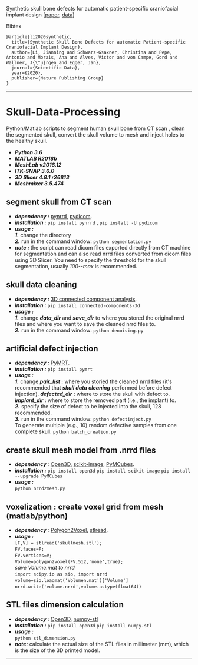 

Synthetic skull bone defects for automatic patient-specific craniofacial implant design [[paper](https://www.nature.com/articles/s41597-021-00806-0), [data](https://figshare.com/articles/dataset/Head_CT_collection_for_patient-specific_craniofacial_implant_PSI_design/12423872/1)]

Bibtex
```
@article{li2020synthetic,
  title={Synthetic Skull Bone Defects for automatic Patient-specific Craniofacial Implant Design},
  author={Li, Jianning and Schwarz-Gsaxner, Christina and Pepe, Antonio and Morais, Ana and Alves, Victor and von Campe, Gord and Wallner, J{\"u}rgen and Egger, Jan},
  journal={Scientific Data},
  year={2020},
  publisher={Nature Publishing Group}
}
```

------------------------------
# Skull-Data-Processing
Python/Matlab scripts to segment human skull bone from CT scan , clean the segmented skull, convert the skull volume to mesh and inject holes to the healthy skull.
* **_Python 3.6_**
* **_MATLAB R2018b_**
* **_MeshLab v2016.12_**
* **_ITK-SNAP 3.6.0_**
* **_3D Slicer 4.8.1 r26813_**
* **_Meshmixer 3.5.474_**

## segment skull from CT scan
* **_dependency :_**   [pynrrd](https://pypi.org/project/pynrrd/), [pydicom](https://pydicom.github.io/pydicom/). 
* **_installation :_**   `pip install pynrrd` , `pip install -U pydicom`
* **_usage :_** \
**_1._** change the directory \
**_2._** run in the command window:   `python segmentation.py`
* **_note :_** the script can read dicom files exported directly from CT machine for segmentation and can also read nrrd files converted from dicom files using 3D Slicer.  You need to specify the threshold for the skull segmentation, usually _100--max_ is recommended. 

## skull data cleaning
* **_dependency :_**   [3D connected component analysis](https://pypi.org/project/connected-components-3d/).
* **_installation :_**   `pip install connected-components-3d`
* **_usage :_** \
**_1._** change  **_data_dir_**  and  **_save_dir_**  to where you stored the original nrrd files and where you want to save the cleaned   nrrd files to. \
**_2._** run in the command window:   `python denoising.py`


## artificial defect injection
* **_dependency :_**   [PyMRT](https://pypi.org/project/pymrt/).
* **_installation :_**   `pip install pymrt`
* **_usage :_** \
**_1._**  change  **_pair_list_ :** where you storied the cleaned nrrd files (it's recommended that **_skull data cleaning_** performed before defect injection). **_defected_dir_ :**  where to store the skull with defect to. **_implant_dir_ :**  where to store the removed part (i.e., the implant) to. \
**_2._** specify the size of defect to be injected into the skull, 128 recommended. \
**_3._** run in the command window: `python defectinject.py`  
To generate multiple (e.g., 10) random defective samples from one complete skull:  `python batch_creation.py`

## create skull mesh model from .nrrd files
* **_dependency :_**  [Open3D](http://www.open3d.org/), [scikit-image](https://scikit-image.org/), [PyMCubes](https://github.com/pmneila/PyMCubes).
* **_installation :_**    `pip install open3d`  `pip install scikit-image`  `pip install --upgrade PyMCubes`
* **_usage :_** \
`python nrrd2mesh.py`

## voxelization : create voxel grid from mesh (matlab/python)

* **_dependency :_**  [Polygon2Voxel](https://www.mathworks.com/matlabcentral/fileexchange/24086-polygon2voxel), [stlread](https://www.mathworks.com/matlabcentral/fileexchange/6678-stlread). 
* **_usage :_** \
`[F,V] = stlread('skullmesh.stl');`  \
`FV.faces=F;` \
`FV.vertices=V;` \
`Volume=polygon2voxel(FV,512,'none',true);` \
_save Volume.mat to nrrd_  \
`import scipy.io as sio, import nrrd ` \
`volume=sio.loadmat('Volumen.mat')['Volume']` \
`nrrd.write('volume.nrrd',volume.astype(float64))` 

## STL files dimension calculation
* **_dependency :_**  [Open3D](http://www.open3d.org/), [numpy-stl](https://pypi.org/project/numpy-stl/)
* **_installation :_**    `pip install open3d`  `pip install numpy-stl`
* **_usage :_** \
`python stl_dimension.py`
* **_note:_**  calculate the actual size of the STL files in millimeter (mm), which is the size of the 3D printed model.



***








